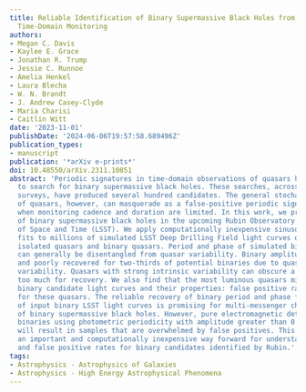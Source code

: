 ```yaml
---
title: Reliable Identification of Binary Supermassive Black Holes from Rubin Observatory
  Time-Domain Monitoring
authors:
- Megan C. Davis
- Kaylee E. Grace
- Jonathan R. Trump
- Jessie C. Runnoe
- Amelia Henkel
- Laura Blecha
- W. N. Brandt
- J. Andrew Casey-Clyde
- Maria Charisi
- Caitlin Witt
date: '2023-11-01'
publishDate: '2024-06-06T19:57:58.689496Z'
publication_types:
- manuscript
publication: '*arXiv e-prints*'
doi: 10.48550/arXiv.2311.10851
abstract: 'Periodic signatures in time-domain observations of quasars have been used
  to search for binary supermassive black holes. These searches, across existing time-domain
  surveys, have produced several hundred candidates. The general stochastic variability
  of quasars, however, can masquerade as a false-positive periodic signal, especially
  when monitoring cadence and duration are limited. In this work, we predict the detectability
  of binary supermassive black holes in the upcoming Rubin Observatory Legacy Survey
  of Space and Time (LSST). We apply computationally inexpensive sinusoidal curve
  fits to millions of simulated LSST Deep Drilling Field light curves of both single,
  isolated quasars and binary quasars. Period and phase of simulated binary signals
  can generally be disentangled from quasar variability. Binary amplitude is overestimated
  and poorly recovered for two-thirds of potential binaries due to quasar accretion
  variability. Quasars with strong intrinsic variability can obscure a binary signal
  too much for recovery. We also find that the most luminous quasars mimic current
  binary candidate light curves and their properties: false positive rates are 60%
  for these quasars. The reliable recovery of binary period and phase for a wide range
  of input binary LSST light curves is promising for multi-messenger characterization
  of binary supermassive black holes. However, pure electromagnetic detections of
  binaries using photometric periodicity with amplitude greater than 0.1 magnitude
  will result in samples that are overwhelmed by false positives. This paper represents
  an important and computationally inexpensive way forward for understanding the true
  and false positive rates for binary candidates identified by Rubin.'
tags:
- Astrophysics - Astrophysics of Galaxies
- Astrophysics - High Energy Astrophysical Phenomena
---
```

